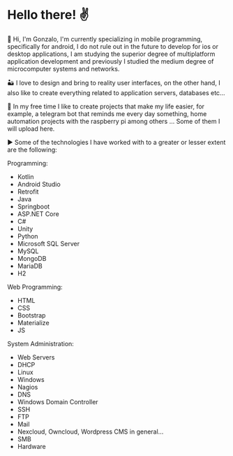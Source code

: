 <!--
**JonsaL3/JonsaL3** is a ✨ _special_ ✨ repository because its `README.md` (this file) appears on your GitHub profile.

Here are some ideas to get you started:

- 🔭 I’m currently working on ...
- 🌱 I’m currently learning ...
- 👯 I’m looking to collaborate on ...
- 🤔 I’m looking for help with ...
- 💬 Ask me about ...
- 📫 How to reach me: ...
- 😄 Pronouns: ...
- ⚡ Fun fact: ...
-->

# Hello there! ✌️

👋 Hi, I'm Gonzalo, I'm currently specializing in mobile programming, specifically for android, I do not rule out in the future to develop for ios or desktop applications, I am studying the superior degree of multiplatform application development and previously I studied the medium degree of microcomputer systems and networks.

🏜️ I love to design and bring to reality user interfaces, on the other hand, I also like to create everything related to application servers, databases etc...

🎡 In my free time I like to create projects that make my life easier, for example, a telegram bot that reminds me every day something, home automation projects with the raspberry pi among others ... Some of them I will upload here.

▶️ Some of the technologies I have worked with to a greater or lesser extent are the following:

Programming:

- Kotlin
- Android Studio
- Retrofit
- Java
- Springboot
- ASP.NET Core
- C#
- Unity
- Python
- Microsoft SQL Server
- MySQL
- MongoDB
- MariaDB
- H2

Web Programming:

- HTML
- CSS
- Bootstrap
- Materialize
- JS

System Administration:

- Web Servers
- DHCP
- Linux
- Windows
- Nagios
- DNS
- Windows Domain Controller
- SSH
- FTP
- Mail
- Nexcloud, Owncloud, Wordpress CMS in general...
- SMB
- Hardware


